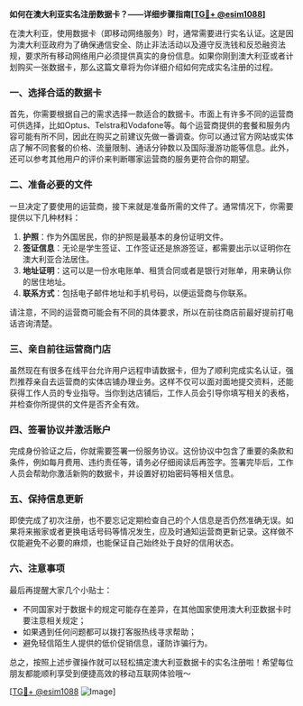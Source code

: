 **如何在澳大利亚实名注册数据卡？——详细步骤指南[[TG💪+ @esim1088](https://t.me/s/esim1088)]**

在澳大利亚，使用数据卡（即移动网络服务）时，通常需要进行实名认证。这是因为澳大利亚政府为了确保通信安全、防止非法活动以及遵守反洗钱和反恐融资法规，要求所有移动网络用户必须提供真实的身份信息。如果你刚到澳大利亚或者计划购买一张数据卡，那么这篇文章将为你详细介绍如何完成实名注册的过程。

### 一、选择合适的数据卡

首先，你需要根据自己的需求选择一款适合的数据卡。市面上有许多不同的运营商可供选择，比如Optus、Telstra和Vodafone等。每个运营商提供的套餐和服务内容可能有所不同，因此在购买之前建议先做一番调查。你可以通过官方网站或实体店了解不同套餐的价格、流量限制、通话分钟数以及国际漫游功能等信息。此外，还可以参考其他用户的评价来判断哪家运营商的服务更符合你的期望。

### 二、准备必要的文件

一旦决定了要使用的运营商，接下来就是准备所需的文件了。通常情况下，你需要提供以下几种材料：

1. **护照**：作为外国居民，你的护照是最基本的身份证明文件。
2. **签证信息**：无论是学生签证、工作签证还是旅游签证，都需要出示以证明你在澳大利亚合法居住。
3. **地址证明**：这可以是一份水电账单、租赁合同或者是银行对账单，用来确认你的居住地址。
4. **联系方式**：包括电子邮件地址和手机号码，以便运营商与你联系。

请注意，不同的运营商可能会有不同的具体要求，所以在前往商店前最好提前打电话咨询清楚。

### 三、亲自前往运营商门店

虽然现在有很多在线平台允许用户远程申请数据卡，但为了顺利完成实名认证，强烈推荐亲自去运营商的实体店铺办理业务。这样不仅可以面对面地提交资料，还能获得工作人员的专业指导。当你到达店铺后，工作人员会引导你填写相关的表格，并检查你所提供的文件是否齐全有效。

### 四、签署协议并激活账户

完成身份验证之后，你就需要签署一份服务协议。这份协议中包含了重要的条款和条件，例如每月费用、违约责任等，请务必仔细阅读后再签字。签署完毕后，工作人员会帮助你激活新购的数据卡，并设置好初始密码等相关信息。

### 五、保持信息更新

即使完成了初次注册，也不要忘记定期检查自己的个人信息是否仍然准确无误。如果将来搬家或者更换电话号码等情况发生，应及时通知运营商更新记录。这样做不仅能避免不必要的麻烦，也能保证自己始终处于良好的信用状态。

### 六、注意事项

最后再提醒大家几个小贴士：
- 不同国家对于数据卡的规定可能存在差异，在其他国家使用澳大利亚数据卡时要注意相关规定；
- 如果遇到任何问题都可以拨打客服热线寻求帮助；
- 避免轻信陌生人提供的低价促销信息，谨防诈骗行为。

总之，按照上述步骤操作就可以轻松搞定澳大利亚数据卡的实名注册啦！希望每位朋友都能顺利享受到便捷高效的移动互联网体验哦～

[[TG💪+ @esim1088](https://t.me/s/esim1088) ![Image](https://i.postimg.cc/4NQfJmqS/Snipaste-2025-05-13-00-14-12.png)]